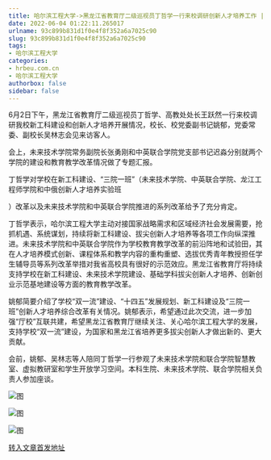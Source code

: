 ```yaml
---
title: 哈尔滨工程大学->黑龙江省教育厅二级巡视员丁哲学一行来校调研创新人才培养工作 | hrbeu.com.cn
date: 2022-06-04 01:22:11.265017
urlname: 93c899b831d1f0e4f8f352a6a7025c90
slug: 93c899b831d1f0e4f8f352a6a7025c90
tags: 
- 哈尔滨工程大学
categories:
- hrbeu.com.cn
- 哈尔滨工程大学
authorbox: false
sidebar: false
---
```

6月2日下午，黑龙江省教育厅二级巡视员丁哲学、高教处处长王跃然一行来校调研我校新工科建设和创新人才培养开展情况，校长、校党委副书记姚郁，党委常委、副校长吴林志会见来访客人。

会上，未来技术学院常务副院长张勇刚和中英联合学院党支部书记迟淼分别就两个学院的建设和教育教学改革情况做了专题汇报。

丁哲学对学校在新工科建设、“三院一班”（未来技术学院、中英联合学院、龙江工程师学院和中俄创新人才培养实验班
<!--more-->
）改革以及未来技术学院和中英联合学院推进的系列改革给予了充分肯定。

丁哲学表示，哈尔滨工程大学主动对接国家战略需求和区域经济社会发展需要，抢抓机遇、系统谋划，持续将新工科建设、拔尖创新人才培养等各项工作向纵深推进。未来技术学院和中英联合学院作为学校教育教学改革的前沿阵地和试验田，其在人才培养模式创新、课程体系和教学内容的重构重塑、选拔优秀青年教授担任学生辅导员等系列改革举措对我省高校具有很好的示范效应。黑龙江省教育厅将持续支持学校在新工科建设、未来技术学院建设、基础学科拔尖创新人才培养、创新创业示范基地建设等方面的教育教学改革。

姚郁简要介绍了学校“双一流”建设、“十四五”发展规划、新工科建设及“三院一班”创新人才培养综合改革有关情况。姚郁表示，希望通过此次交流，进一步加强“厅校”互联共建，希望黑龙江省教育厅继续关注、关心哈尔滨工程大学的发展，支持学校“双一流”建设，为国家和黑龙江省培养更多拔尖创新人才做出新的、更大贡献。

会前，姚郁、吴林志等人陪同丁哲学一行参观了未来技术学院和联合学院智慧教室、虚拟教研室和学生开放学习空间。本科生院、未来技术学院、联合学院相关负责人参加座谈。

![图](http://gongxue.cn/__local/9/40/79/40E29E21223EA281FA9E87A5B14_5C0E5418_9719.jpg)

![图](http://gongxue.cn/__local/0/B5/B6/B54FC282428D8D4F10CD3201CE4_4DE593F5_8A76.jpg)

![图](http://gongxue.cn/__local/8/6B/D0/78024D8F89BBE54BFFC2C27F119_8024CED0_1B585.jpg)

[转入文章首发地址](http://gongxue.cn/info/1141/71165.htm)